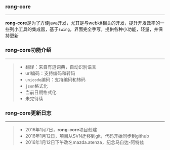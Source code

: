 ### **rong-core** ###
------

**rong-core**是为了方便java开发，尤其是与webkit相关的开发，提升开发效率的一些列小工具的集成器，基于`swing`，界面完全手写，提供各种小功能，轻量，并保持更新

### **rong-core**功能介绍  ###
------

> * 翻译：来自有道词典，自动识别语言
> * url编码：支持编码和转码
> * `unicode`编码：支持编码和转码
> * `json`格式化
> * 当前日期格式化
> * 未完待续 


### **rong-core**更新日志  ###

------
> * 2016年1月7日，**rong-core**项目创建
> * 2016年1月12日，项目从SVN迁移到git，代码开始同步到github
> * 2016年1月12日下午改名mazda.atenza，纪念马自达-阿特兹 